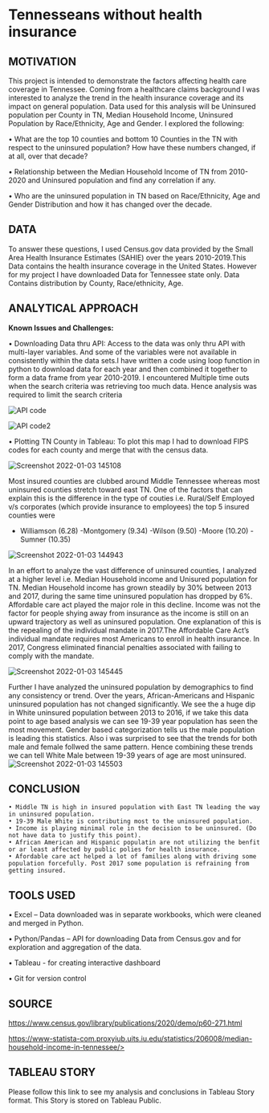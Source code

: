 # Tennesseans without health insurance
## MOTIVATION

This project is intended to demonstrate the factors affecting health care coverage in Tennessee. Coming from a healthcare claims background I was interested to analyze the trend in the health insurance coverage and its impact on general population. Data used for this analysis will be Uninsured population per County in TN, Median Household Income, Uninsured Population by Race/Ethnicity, Age and Gender.  I explored the following:

•	What are the top 10 counties and bottom 10 Counties in the TN with respect to the uninsured population? How have these numbers changed, if at all, over that decade?

•	Relationship between the Median Household Income of TN from 2010-2020 and Uninsured population and find any correlation if any.

•	Who are the uninsured population in TN based on Race/Ethnicity, Age and Gender Distribution and how it has changed over the decade.


## DATA

To answer these questions, I used Census.gov data provided by the Small Area Health Insurance Estimates (SAHIE) over the years 2010-2019.This Data contains the health insurance coverage in the United States. However for my project I have downloaded Data for Tennessee state only. Data Contains distribution by County, Race/ethnicity, Age.



## ANALYTICAL APPROACH

<b>Known  Issues and Challenges:</b>

•	Downloading Data thru API: Access to the data was only thru API with multi-layer variables. And some of the variables were not available in consistently within the data sets.I have written a code using loop function in python to download data for each year and then combined it together to form a data frame from year 2010-2019. I encountered Multiple time outs when the search criteria was retrieving too much data. Hence analysis was required to limit the search criteria

![API code](https://user-images.githubusercontent.com/90284853/147978642-db0e36cf-00fe-4dd3-8b54-0cc2e1927e3c.jpeg)


![API code2](https://user-images.githubusercontent.com/90284853/147978742-f2176124-3bab-4faf-8175-5801aaf2b80c.jpeg)

•	Plotting TN County in Tableau: To plot this map I had to download FIPS codes for each county and merge that with the census data.


![Screenshot 2022-01-03 145108](https://user-images.githubusercontent.com/90284853/147979084-a415da00-1a13-40d9-81ce-1f08286ad837.png)

Most insured counties are clubbed around Middle Tennessee whereas most uninsured counties stretch toward east TN. 
	One of the factors that can explain this is the difference in the type of couties i.e. Rural/Self Employed v/s corporates (which provide insurance to employees)
  the top 5 insured counties were 

- Williamson (6.28)
-Montgomery (9.34)
-Wilson (9.50)
-Moore (10.20)
-Sumner (10.35)


![Screenshot 2022-01-03 144943](https://user-images.githubusercontent.com/90284853/147979044-4ff2d578-482a-4666-b167-0f0b6e8c0754.png)

In an effort to analyze the vast difference of uninsured counties, I analyzed at a higher level i.e. Median Household income and Unisured population 	for TN.
 Median Household income has grown steadily by 30% between 2013 and 2017, during the same time uninsured population has dropped by 6%. 
	Affordable care act played the major role in this decline.
	Income was not the factor for people shying away from insurance as the income is still on an upward trajectory as well as uninsured population. 
	One explanation of this is the repealing of the individual mandate in 2017.The Affordable Care Act’s individual mandate requires most Americans to enroll in health insurance. In 2017, Congress eliminated financial penalties associated with failing to comply with the mandate.

![Screenshot 2022-01-03 145445](https://user-images.githubusercontent.com/90284853/147979471-fbf92179-3e9b-427c-b9bb-908c4bb757a2.png)

Further I have analyzed the uninsured population by demographics to find any consistency or trend. 
	Over the years, African-Americans and Hispanic uninsured population has not changed significantly. 
	We see the a huge dip in White uninsured population between 2013 to 2016, 
		if we take this data point to age based analysis we can see 19-39 year population has seen the most movement. 
	Gender based categorization tells us the male population is leading this statistics. Also i was surprised to see that the trends for both male and female follwed the same pattern.
	Hence combining these trends we can tell White Male between 19-39 years of age are most uninsured.
![Screenshot 2022-01-03 145503](https://user-images.githubusercontent.com/90284853/147979521-6750faf2-4786-4adc-a1b9-4a570506bb80.png)

## CONCLUSION


	• Middle TN is high in insured population with East TN leading the way in uninsured population.
	• 19-39 Male White is contributing most to the uninsured population. 
	• Income is playing minimal role in the decision to be uninsured. (Do not have data to justify this point).
	• African American and Hispanic populatin are not utilizing the benfit or ar least affected by public polies for health insurance.
	• Afordable care act helped a lot of families along with driving some population forcefully. Post 2017 some population is refraining from getting insured.

## TOOLS USED

•	Excel – Data downloaded was in separate workbooks, which were cleaned and merged in Python.

•	Python/Pandas – API for downloading Data from Census.gov and for exploration and aggregation of the data.

•	Tableau - for creating interactive dashboard

•	Git for version control


## SOURCE

https://www.census.gov/library/publications/2020/demo/p60-271.html

https://www-statista-com.proxyiub.uits.iu.edu/statistics/206008/median-household-income-in-tennessee/>


## TABLEAU STORY
Please follow this link to see my analysis and conclusions in Tableau Story format. This Story is stored on Tableau Public. 
